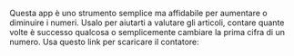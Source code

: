 Questa app è uno strumento semplice ma affidabile per aumentare o diminuire i numeri. Usalo per aiutarti a valutare gli articoli, contare quante volte è successo qualcosa o semplicemente cambiare la prima cifra di un numero. Usa questo link per scaricare il contatore:
